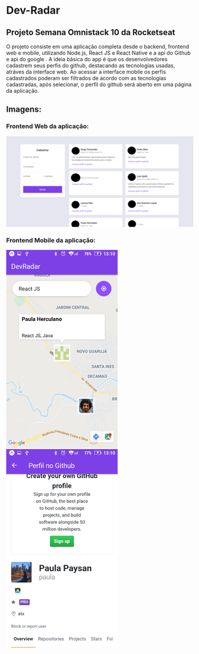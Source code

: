 # Dev-Radar

## Projeto Semana Omnistack 10 da Rocketseat

O projeto consiste em uma aplicação completa desde o backend, frontend web e mobile, utilizando Node.js, React JS e React Native e a api do Github e api do google . A ideia básica do app é que os desenvolvedores cadastrem seus perfis do github, destacando as tecnologias usadas, atráves da interface web. Ao acessar a interface mobile os perfis cadastrados poderam ser filtrados de acordo com as tecnologias cadastradas, após selecionar, o perfil do github será aberto em uma página da aplicação.

## Imagens:

### Frontend Web da aplicação:

<img src="/images/omnistack10web.png" alt="InterfaceWeb">

### Frontend Mobile da aplicação:

<img src="/images/omnistack10mobile_0.png" alt="InterfaceWeb" width="300">
<img src="/images/omnistack10mobile_1.png" alt="InterfaceWeb" width="300">